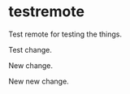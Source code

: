 testremote
==========

Test remote for testing the things.

Test change.

New change.

New new change.
